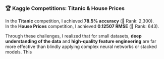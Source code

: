 ### 🏆 Kaggle Competitions: Titanic & House Prices

In the **Titanic** competition, I achieved **78.5% accuracy** (🏅 Rank: 2,300).  
In the **House Prices** competition, I achieved **0.12507 RMSE** (🏅 Rank: 643).

Through these challenges, I realized that for small datasets, **deep understanding of the data** and **high‑quality feature engineering** are far more effective than blindly applying complex neural networks or stacked models. This
